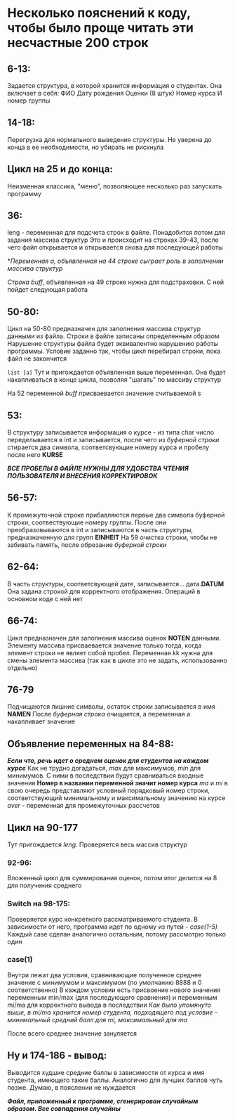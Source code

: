 # Несколько пояснений к коду, чтобы было проще читать эти несчастные 200 строк

## 6-13:
Задается структура, в которой хранится информация о студентах. Она включает в себя:
ФИО
Дату рождения
Оценки (8 штук)
Номер курса
И номер группы

## 14-18:
Перегрузка для нормального выведения структуры. Не уверена до конца в ее необходимости, но убирать не рискнула

## Цикл на 25 и до конца:
Неизменная классика, "меню", позволяющее несколько раз запускать программу

## 36:
leng - переменная для подсчета строк в файле. Понадобится потом для задания массива структур
Это и происходит на строках 39-43, после чего файл открывается и открывается снова для последующей работы

**Переменная а, объявленная на _44_ строке сыграет роль в заполнении _массива структур_*

*Строка buff*, объявленная на 49 строке нужна для подстраховки. С ней пойдет следующая работа
## 50-80:
Цикл на 50-80 предназначен для заполнения массива структур данными из файла. Строки в файле записаны определенным образом
Нарушение структуры файла будет эквивалентно нарушению работы программы. Условие заданно так, чтобы цикл перебирал строки,
пока файл не закончится

`list [a]`
Тут и пригождается объявленная выше переменная. Она будет накапливаться в конце цикла, позволяя "шагать" по массиву структур

На 52 переменной *buff* присваевается значение считываемой s
## 53:
В структуру записывается информация о курсе - из типа char число переделывается в int и записывается, после чего из *буферной
строки* стирается два символа, соответсвующие номеру курса и пробелу после него **KURSE**

***ВСЕ ПРОБЕЛЫ В ФАЙЛЕ НУЖНЫ ДЛЯ УДОБСТВА ЧТЕНИЯ ПОЛЬЗОВАТЕЛЯ И ВНЕСЕНИЯ КОРРЕКТИРОВОК***

## 56-57:
К промежуточной строке прибавляются первые два символа буферной строки, соотвествующие номеру группы. После они преобразовываются
в int и записываются в часть структуры, предназначенную для групп **EINHEIT**
На 59 очистка строки, чтобы не забивать память, после обрезание *буферной строки*

## 62-64:
В часть структуры, соответсвующей дате, записывается... дата.**DATUM**
Она задана строкой для корректного отображения. Операций в основном коде с ней нет

## 66-74:
Цикл предназначен для заполнения массива оценок **NOTEN** данными. Элементу массива присваевается значение только тогда, когда элемент
строки не являет собой пробел. Переменная kk нужна для смены элемента массива (так как в цикле это не задать, использованно отдельно)

## 76-79
Подчищаются лишние символы, остаток строки записывается в имя **NAMEN**
После *буферная строка* очищается, а переменная а накапливает значение

## Объявление переменных на 84-88:
***Если что, речь идет о среднем оценок для студентов на каждом курсе***
Как не трудно догадаться, _max_ для максимумов, _min_ для минимумов. С ними в последствии будут сравниваться входные значения
**Номер в названии переменной значит номер курса**
_ma_ и _mi_ в свою очередь представляют условный порядковый номер строки, соответствующий минимальному и максимальному значению на курсе
_aver_ - переменная для промежуточных рассчетов

## Цикл на 90-177
Тут пригождается _leng_. Проверяется весь массив структур

### 92-96:
Вложенный цикл для суммирования оценок, потом итог делится на 8 для получения среднего

### Switch на 98-175:
Проверяется курс конкретного рассматриваемого студента. В зависимости от него, программа идет по одному из путей - _case(1-5)_
Каждый case сделан аналогично остальным, потому рассмотрю только один

### case(1)
Внутри лежат два условия, сравнивающие полученное среднее значение с минимумом и максимумом (по умолчанию 8888 и 0 соответственно)
В каждом условии есть присвоение нового значения переменным min/max (для последующего сравнения) и переменным mi/ma для корректного вывода в последствии
_Как было упомянуто выше, в mi/ma хранится номер студента, подходящего под условие - минимальный средний балл для mi, максимальный для ma_

После всего среднее значение зануляется

## Ну и 174-186 - вывод:
Выводится худшие средние баллы в зависимости от курса и имя студента, имеющего такие баллы. Аналогично для лучших баллов чуть позже. Думаю, в пояслении
не нуждается


***Файл, приложенный к программе, сгенерирован случайным образом. Все совпадения случайны***

